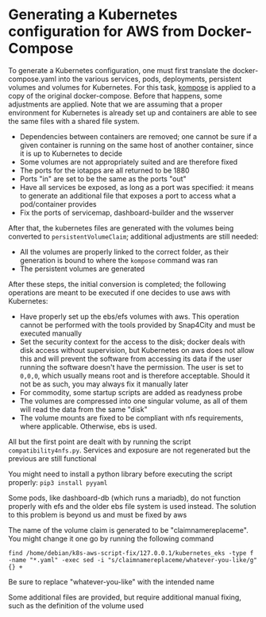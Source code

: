 # Generating a Kubernetes configuration for AWS from Docker-Compose

To generate a Kubernetes configuration, one must first translate the docker-compose.yaml into the various services, pods, deployments, persistent volumes and volumes for Kubernetes. For this task, [kompose](https://kompose.io/) is applied to a copy of the original docker-compose. Before that happens, some adjustments are applied. Note that we are assuming that a proper environment for Kubernetes is already set up and containers are able to see the same files with a shared file system.
* Dependencies between containers are removed; one cannot be sure if a given container is running on the same host of another container, since it is up to Kubernetes to decide
* Some volumes are not appropriately suited and are therefore fixed
* The ports for the iotapps are all returned to be 1880
* Ports "in" are set to be the same as the ports "out"
* Have all services be exposed, as long as a port was specified: it means to generate an additional file that exposes a port to access what a pod/container provides
* Fix the ports of servicemap, dashboard-builder and the wsserver

After that, the kubernetes files are generated with the volumes being converted to `persistentVolumeClaim`; additional adjustments are still needed:
* All the volumes are properly linked to the correct folder, as their generation is bound to where the `kompose` command was ran
* The persistent volumes are generated

After these steps, the initial conversion is completed; the following operations are meant to be executed if one decides to use aws with Kubernetes:
* Have properly set up the ebs/efs volumes with aws. This operation cannot be performed with the tools provided by Snap4City and must be executed manually
* Set the security context for the access to the disk; docker deals with disk access without supervision, but Kubernetes on aws does not allow this and will prevent the software from accessing its data if the user running the software doesn't have the permission. The user is set to `0,0,0`, which usually means root and is therefore acceptable. Should it not be as such, you may always fix it manually later
* For commodity, some startup scripts are added as readyness probe
* The volumes are compressed into one singular volume, as all of them will read the data from the same "disk"
* The volume mounts are fixed to be compliant with nfs requirements, where applicable. Otherwise, ebs is used.

All but the first point are dealt with by running the script `compatibility4nfs.py`. Services and exposure are not regenerated but the previous are still functional

You might need to install a python library before executing the script properly: `pip3 install pyyaml`

Some pods, like dashboard-db (which runs a mariadb), do not function properly with efs and the older ebs file system is used instead. The solution to this problem is beyond us and must be fixed by aws

The name of the volume claim is generated to be "claimnamereplaceme". You might change it one go by running the following command

`find /home/debian/k8s-aws-script-fix/127.0.0.1/kubernetes_eks -type f -name "*.yaml" -exec sed -i "s/claimnamereplaceme/whatever-you-like/g" {} +`

Be sure to replace "whatever-you-like" with the intended name

Some additional files are provided, but require additional manual fixing, such as the definition of the volume used
